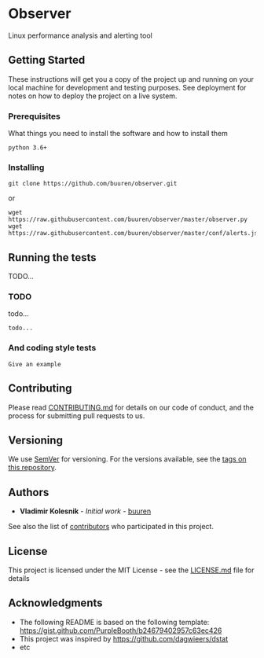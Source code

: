 # Observer

Linux performance analysis and alerting tool

## Getting Started

These instructions will get you a copy of the project up and running on your local machine for development and testing purposes. See deployment for notes on how to deploy the project on a live system.

### Prerequisites

What things you need to install the software and how to install them

```
python 3.6+
```

### Installing


```
git clone https://github.com/buuren/observer.git
```

or

```
wget https://raw.githubusercontent.com/buuren/observer/master/observer.py
wget https://raw.githubusercontent.com/buuren/observer/master/conf/alerts.json
```


## Running the tests

TODO...

### TODO

todo...

```
todo...
```

### And coding style tests


```
Give an example
```


## Contributing

Please read [CONTRIBUTING.md](CONTRIBUTING.md) for details on our code of conduct, and the process for submitting pull requests to us.

## Versioning

We use [SemVer](http://semver.org/) for versioning. For the versions available, see the [tags on this repository](https://github.com/buuren/observer/tags).

## Authors

* **Vladimir Kolesnik** - *Initial work* - [buuren](https://github.com/buuren)

See also the list of [contributors](https://github.com/buuren/observer/contributors) who participated in this project.

## License

This project is licensed under the MIT License - see the [LICENSE.md](LICENSE.md) file for details

## Acknowledgments

* The following README is based on the following template: https://gist.github.com/PurpleBooth/b24679402957c63ec426
* This project was inspired by https://github.com/dagwieers/dstat
* etc
